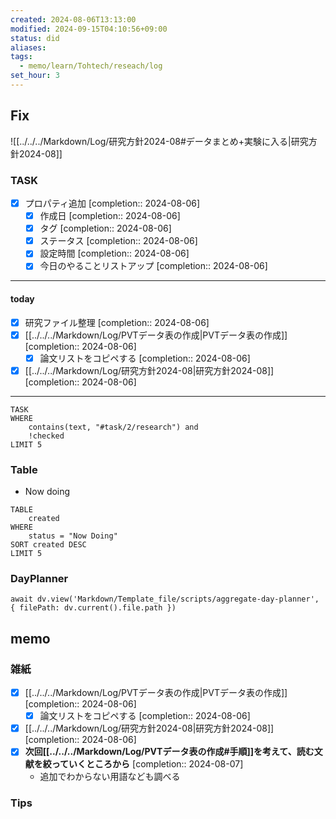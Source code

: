 ```yaml
---
created: 2024-08-06T13:13:00
modified: 2024-09-15T04:10:56+09:00
status: did
aliases: 
tags:
  - memo/learn/Tohtech/reseach/log
set_hour: 3
---
```

## Fix
![[../../../Markdown/Log/研究方針2024-08#データまとめ+実験に入る|研究方針2024-08]]
### TASK
- [x] プロパティ追加  [completion:: 2024-08-06]
	- [x] 作成日  [completion:: 2024-08-06]
	- [x] タグ  [completion:: 2024-08-06]
	- [x] ステータス  [completion:: 2024-08-06]
	- [x] 設定時間  [completion:: 2024-08-06]
	- [x] 今日のやることリストアップ  [completion:: 2024-08-06]
---
#### today
- [x] 研究ファイル整理  [completion:: 2024-08-06]
- [x] [[../../../Markdown/Log/PVTデータ表の作成|PVTデータ表の作成]]  [completion:: 2024-08-06]
	- [x] 論文リストをコピペする  [completion:: 2024-08-06]
- [x] [[../../../Markdown/Log/研究方針2024-08|研究方針2024-08]]  [completion:: 2024-08-06]
---
```dataview
TASK
WHERE 
	contains(text, "#task/2/research") and
	!checked
LIMIT 5
```
### Table
- Now doing
```dataview
TABLE
	created
WHERE
	status = "Now Doing"
SORT created DESC
LIMIT 5
```
### DayPlanner
```dataviewjs
await dv.view('Markdown/Template_file/scripts/aggregate-day-planner', { filePath: dv.current().file.path })
```
## memo
### 雑紙
- [x] [[../../../Markdown/Log/PVTデータ表の作成|PVTデータ表の作成]]  [completion:: 2024-08-06]
	- [x] 論文リストをコピペする  [completion:: 2024-08-06]
- [x] [[../../../Markdown/Log/研究方針2024-08|研究方針2024-08]]  [completion:: 2024-08-06]
- [x] **次回[[../../../Markdown/Log/PVTデータ表の作成#手順]]を考えて、読む文献を絞っていくところから**  [completion:: 2024-08-07]
	- 追加でわからない用語なども調べる
### Tips
